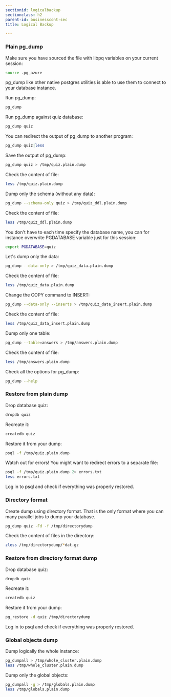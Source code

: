 ```yaml
---
sectionid: logicalbackup
sectionclass: h2
parent-id: businesscont-sec
title: Logical Backup

---
```


### Plain pg_dump
Make sure you have sourced the file with libpq variables on your current session:
```sh 
source .pg_azure
```

pg_dump like other native postgres utilities is able to use them to connect to your database instance.

Run pg_dump:
```sh 
pg_dump
```

Run pg_dump against quiz database:
```sh 
pg_dump quiz
```

You can redirect the output of pg_dump to another program:
```sh 
pg_dump quiz|less
```

Save the output of pg_dump:
```sh 
pg_dump quiz > /tmp/quiz.plain.dump
```

Check the content of file:
```sh 
less /tmp/quiz.plain.dump
```

Dump only the schema (without any data):
```sh 
pg_dump --schema-only quiz > /tmp/quiz_ddl.plain.dump
```

Check the content of file:
```sh 
less /tmp/quiz_ddl.plain.dump
```

You don't have to each time specify the database name, you can for instance overwrite PGDATABASE variable just for this session:
```sh 
export PGDATABASE=quiz 
```

Let's dump only the data:
```sh 
pg_dump --data-only > /tmp/quiz_data.plain.dump
```

Check the content of file:
```sh 
less /tmp/quiz_data.plain.dump
```

Change the COPY command to INSERT:
```sh 
pg_dump --data-only --inserts > /tmp/quiz_data_insert.plain.dump
```

Check the content of file:
```sh 
less /tmp/quiz_data_insert.plain.dump
```

Dump only one table:
```sh 
pg_dump --table=answers > /tmp/answers.plain.dump
```

Check the content of file:
```sh 
less /tmp/answers.plain.dump
```

Check all the options for pg_dump:
```sh 
pg_dump --help
```

### Restore from plain dump
Drop database quiz:
```sh 
dropdb quiz
```

Recreate it:
```sh 
createdb quiz
```

Restore it from your dump:
```sh 
psql -f /tmp/quiz.plain.dump
```

Watch out for errors!
You might want to redirect errors to a separate file:
```sh 
psql -f /tmp/quiz.plain.dump 2> errors.txt
less errors.txt
```

Log in to psql and check if everything was properly restored.

### Directory format
Create dump using directory format. That is the only format where you can many parallel jobs to dump your database.
```sh 
pg_dump quiz -Fd -f /tmp/directorydump
```

Check the content of files in the directory:
```sh 
zless /tmp/directorydump/*dat.gz
```

### Restore from directory format dump
Drop database quiz:
```sh 
dropdb quiz
```

Recreate it:
```sh 
createdb quiz
```

Restore it from your dump:
```sh 
pg_restore -d quiz /tmp/directorydump
```

Log in to psql and check if everything was properly restored.

### Global objects dump
Dump logically the whole instance:
```sh 
pg_dumpall > /tmp/whole_cluster.plain.dump
less /tmp/whole_cluster.plain.dump
```

Dump only the global objects:
```sh 
pg_dumpall -g > /tmp/globals.plain.dump
less /tmp/globals.plain.dump
```


